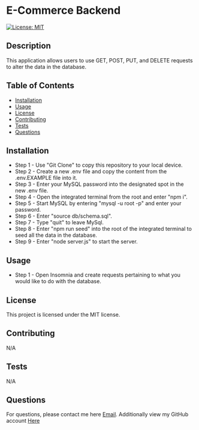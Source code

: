 # E-Commerce Backend

  [![License: MIT](https://img.shields.io/badge/License-MIT-yellow.svg)](https://opensource.org/licenses/MIT)
  
## Description
This application allows users to use GET, POST, PUT, and DELETE requests to alter the data in the database.


## Table of Contents
- [Installation](#installation)
- [Usage](#usage)
- [License](#license)
- [Contributing](#contributing)
- [Tests](#tests)
- [Questions](#questions)
  
## Installation
- Step 1 -  Use "Git Clone" to copy this repository to your local device. 
- Step 2 - Create a new .env file and copy the content from the .env.EXAMPLE file into it.
- Step 3 - Enter your MySQL password into the designated spot in the new .env file.
- Step 4 - Open the integrated terminal from the root and enter "npm i".
- Step 5 - Start MySQL by entering "mysql -u root -p" and enter your password.
- Step 6 - Enter "source db/schema.sql".
- Step 7 - Type "quit" to leave MySql.
- Step 8 - Enter "npm run seed" into the root of the integrated terminal to seed all the data in the database.
- Step 9 - Enter "node server.js" to start the server.
  
## Usage
- Step 1 - Open Insomnia and create requests pertaining to what you would like to do with the database.

  
## License
This project is licensed under the MIT license.

## Contributing
N/A
  
## Tests
N/A
  
## Questions
For questions, please contact me here [Email](mailto:Connor.Spendlove@gmail.com).
Additionally view my GitHub account [Here](https://www.github.com/ConnorSpendlove)
